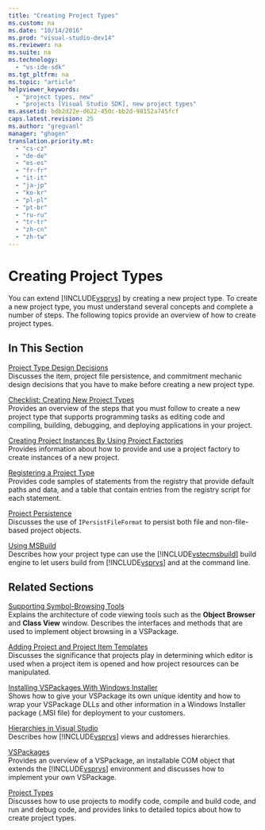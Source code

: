 ```yaml
---
title: "Creating Project Types"
ms.custom: na
ms.date: "10/14/2016"
ms.prod: "visual-studio-dev14"
ms.reviewer: na
ms.suite: na
ms.technology: 
  - "vs-ide-sdk"
ms.tgt_pltfrm: na
ms.topic: "article"
helpviewer_keywords: 
  - "project types, new"
  - "projects [Visual Studio SDK], new project types"
ms.assetid: bdb2d22e-d622-450c-bb2d-98152a745fcf
caps.latest.revision: 25
ms.author: "gregvanl"
manager: "ghogen"
translation.priority.mt: 
  - "cs-cz"
  - "de-de"
  - "es-es"
  - "fr-fr"
  - "it-it"
  - "ja-jp"
  - "ko-kr"
  - "pl-pl"
  - "pt-br"
  - "ru-ru"
  - "tr-tr"
  - "zh-cn"
  - "zh-tw"
---
```

# Creating Project Types
You can extend [!INCLUDE[vsprvs](../codequality/includes/vsprvs_md.md)] by creating a new project type. To create a new project type, you must understand several concepts and complete a number of steps. The following topics provide an overview of how to create project types.  
  
## In This Section  
 [Project Type Design Decisions](../extensibility/project-type-design-decisions.md)  
 Discusses the item, project file persistence, and commitment mechanic design decisions that you have to make before creating a new project type.  
  
 [Checklist: Creating New Project Types](../extensibility/checklist--creating-new-project-types.md)  
 Provides an overview of the steps that you must follow to create a new project type that supports programming tasks as editing code and compiling, building, debugging, and deploying applications in your project.  
  
 [Creating Project Instances By Using Project Factories](../extensibility/creating-project-instances-by-using-project-factories.md)  
 Provides information about how to provide and use a project factory to create instances of a new project.  
  
 [Registering a Project Type](../extensibility/registering-a-project-type.md)  
 Provides code samples of statements from the registry that provide default paths and data, and a table that contain entries from the registry script for each statement.  
  
 [Project Persistence](../extensibility/project-persistence.md)  
 Discusses the use of `IPersistFileFormat` to persist both file and non-file-based project objects.  
  
 [Using MSBuild](../extensibility/using-msbuild.md)  
 Describes how your project type can use the [!INCLUDE[vstecmsbuild](../extensibility/includes/vstecmsbuild_md.md)] build engine to let users build from [!INCLUDE[vsprvs](../codequality/includes/vsprvs_md.md)] and at the command line.  
  
## Related Sections  
 [Supporting Symbol-Browsing Tools](../extensibility/supporting-symbol-browsing-tools.md)  
 Explains the architecture of code viewing tools such as the **Object Browser** and **Class View** window. Describes the interfaces and methods that are used to implement object browsing in a VSPackage.  
  
 [Adding Project and Project Item Templates](../extensibility/adding-project-and-project-item-templates.md)  
 Discusses the significance that projects play in determining which editor is used when a project item is opened and how project resources can be manipulated.  
  
 [Installing VSPackages With Windows Installer](../extensibility/installing-vspackages-with-windows-installer.md)  
 Shows how to give your VSPackage its own unique identity and how to wrap your VSPackage DLLs and other information in a Windows Installer package (.MSI file) for deployment to your customers.  
  
 [Hierarchies in Visual Studio](../extensibility/hierarchies-in-visual-studio.md)  
 Describes how [!INCLUDE[vsprvs](../codequality/includes/vsprvs_md.md)] views and addresses hierarchies.  
  
 [VSPackages](../extensibility/vspackages.md)  
 Provides an overview of a VSPackage, an installable COM object that extends the [!INCLUDE[vsprvs](../codequality/includes/vsprvs_md.md)] environment and discusses how to implement your own VSPackage.  
  
 [Project Types](../extensibility/project-types.md)  
 Discusses how to use projects to modify code, compile and build code, and run and debug code, and provides links to detailed topics about how to create project types.